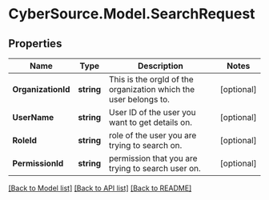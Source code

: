 # CyberSource.Model.SearchRequest
## Properties

Name | Type | Description | Notes
------------ | ------------- | ------------- | -------------
**OrganizationId** | **string** | This is the orgId of the organization which the user belongs to. | [optional] 
**UserName** | **string** | User ID of the user you want to get details on. | [optional] 
**RoleId** | **string** | role of the user you are trying to search on. | [optional] 
**PermissionId** | **string** | permission that you are trying to search user on. | [optional] 

[[Back to Model list]](../README.md#documentation-for-models) [[Back to API list]](../README.md#documentation-for-api-endpoints) [[Back to README]](../README.md)

